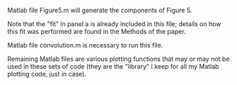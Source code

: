 Matlab file Figure5.m will generate the components of Figure 5. 

Note that the "fit" in panel a is already included in this file; details on how this fit was performed are found in the Methods of the paper.

Matlab file convolution.m is necessary to run this file.

Remaining Matlab files are various plotting functions that may or may not be used in these sets of code (they are the "library" I keep for all my Matlab plotting code, just in case).

